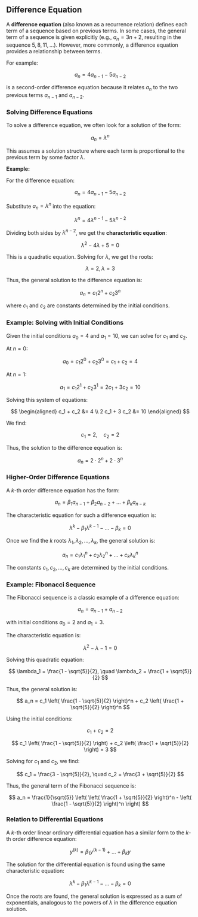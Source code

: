 ## Difference Equation

A **difference equation** (also known as a recurrence relation) defines each term of a sequence based on previous terms. In some cases, the general term of a sequence is given explicitly (e.g., $a_n = 3n + 2$, resulting in the sequence $5, 8, 11, \dots$). However, more commonly, a difference equation provides a relationship between terms.

For example:

$$
a_n = 4 a_{n-1} - 5 a_{n-2}
$$

is a second-order difference equation because it relates $a_n$ to the two previous terms $a_{n-1}$ and $a_{n-2}$.

### Solving Difference Equations

To solve a difference equation, we often look for a solution of the form:

$$
a_n = \lambda^n
$$

This assumes a solution structure where each term is proportional to the previous term by some factor $\lambda$.

**Example:**

For the difference equation:

$$
a_n = 4 a_{n-1} - 5 a_{n-2}
$$

Substitute $a_n = \lambda^n$ into the equation:

$$
\lambda^n = 4 \lambda^{n-1} - 5 \lambda^{n-2}
$$

Dividing both sides by $\lambda^{n-2}$, we get the **characteristic equation**:

$$
\lambda^2 - 4 \lambda + 5 = 0
$$

This is a quadratic equation. Solving for $\lambda$, we get the roots:

$$
\lambda = 2, \lambda = 3
$$

Thus, the general solution to the difference equation is:

$$
a_n = c_1 2^n + c_2 3^n
$$

where $c_1$ and $c_2$ are constants determined by the initial conditions.

### Example: Solving with Initial Conditions

Given the initial conditions $a_0 = 4$ and $a_1 = 10$, we can solve for $c_1$ and $c_2$.

At $n = 0$:

$$
a_0 = c_1 2^0 + c_2 3^0 = c_1 + c_2 = 4
$$

At $n = 1$:

$$
a_1 = c_1 2^1 + c_2 3^1 = 2 c_1 + 3 c_2 = 10
$$

Solving this system of equations:

$$
\begin{aligned}
c_1 + c_2 &= 4 \\
2 c_1 + 3 c_2 &= 10
\end{aligned}
$$

We find:

$$
c_1 = 2, \quad c_2 = 2
$$

Thus, the solution to the difference equation is:

$$
a_n = 2 \cdot 2^n + 2 \cdot 3^n
$$

### Higher-Order Difference Equations

A $k$-th order difference equation has the form:

$$
a_n = \beta_1 a_{n-1} + \beta_2 a_{n-2} + \dots + \beta_k a_{n-k}
$$

The characteristic equation for such a difference equation is:

$$
\lambda^k - \beta_1 \lambda^{k-1} - \dots - \beta_k = 0
$$

Once we find the $k$ roots $\lambda_1, \lambda_2, \dots, \lambda_k$, the general solution is:

$$
a_n = c_1 \lambda_1^n + c_2 \lambda_2^n + \dots + c_k \lambda_k^n
$$

The constants $c_1, c_2, \dots, c_k$ are determined by the initial conditions.

### Example: Fibonacci Sequence

The Fibonacci sequence is a classic example of a difference equation:

$$
a_n = a_{n-1} + a_{n-2}
$$

with initial conditions $a_0 = 2$ and $a_1 = 3$.

The characteristic equation is:

$$
\lambda^2 - \lambda - 1 = 0
$$

Solving this quadratic equation:

$$
\lambda_1 = \frac{1 - \sqrt{5}}{2}, \quad \lambda_2 = \frac{1 + \sqrt{5}}{2}
$$

Thus, the general solution is:

$$
a_n = c_1 \left( \frac{1 - \sqrt{5}}{2} \right)^n + c_2 \left( \frac{1 + \sqrt{5}}{2} \right)^n
$$

Using the initial conditions:

$$
c_1 + c_2 = 2
$$

$$
c_1 \left( \frac{1 - \sqrt{5}}{2} \right) + c_2 \left( \frac{1 + \sqrt{5}}{2} \right) = 3
$$

Solving for $c_1$ and $c_2$, we find:

$$
c_1 = \frac{3 - \sqrt{5}}{2}, \quad c_2 = \frac{3 + \sqrt{5}}{2}
$$

Thus, the general term of the Fibonacci sequence is:

$$
a_n = \frac{1}{\sqrt{5}} \left( \left( \frac{1 + \sqrt{5}}{2} \right)^n - \left( \frac{1 - \sqrt{5}}{2} \right)^n \right)
$$

### Relation to Differential Equations

A $k$-th order linear ordinary differential equation has a similar form to the $k$-th order difference equation:

$$
y^{(k)} = \beta_1 y^{(k-1)} + \dots + \beta_k y
$$

The solution for the differential equation is found using the same characteristic equation:

$$
\lambda^k - \beta_1 \lambda^{k-1} - \dots - \beta_k = 0
$$

Once the roots are found, the general solution is expressed as a sum of exponentials, analogous to the powers of $\lambda$ in the difference equation solution.
